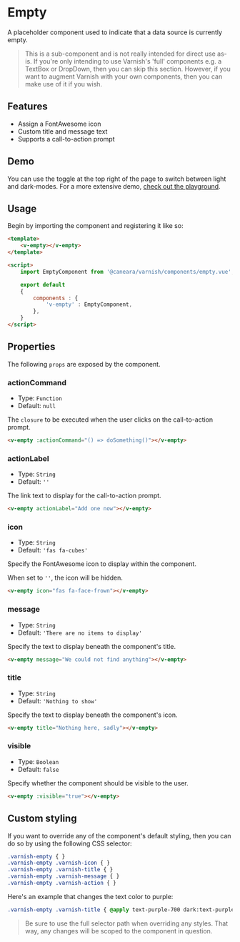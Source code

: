 # Empty

A placeholder component used to indicate that a data source is currently empty.

> This is a sub-component and is not really intended for direct use as-is. If you're only intending to use Varnish's 'full' components e.g. a TextBox or DropDown, then you can skip this section. However, if you want to augment Varnish with your own components, then you can make use of it if you wish.

## Features

* Assign a FontAwesome icon
* Custom title and message text
* Supports a call-to-action prompt

## Demo

You can use the toggle at the top right of the page to switch between light and dark-modes. For a more extensive demo, [check out the playground](/playgrounds/empty/index).

<!-- Setup -->
<script setup>
    import EmptyComponent from '../../src/components/empty.vue';
</script>

<!-- Demo -->
<div class="flex justify-center rounded-md p-6 mt-8">
    <ClientOnly>
        <EmptyComponent :visible="true" actionLabel="Create One" :actionCommand="() => console.log('test')"></EmptyComponent>
    </ClientOnly>
</div>

## Usage

Begin by importing the component and registering it like so:

```html
<template>
    <v-empty></v-empty>
</template>

<script>
    import EmptyComponent from '@caneara/varnish/components/empty.vue';

    export default
    {
        components : {
            'v-empty' : EmptyComponent,
        },
    }
</script>
```

## Properties

The following `props` are exposed by the component.

### actionCommand

- Type: `Function`
- Default: `null`

The `closure` to be executed when the user clicks on the call-to-action prompt.

```html
<v-empty :actionCommand="() => doSomething()"></v-empty>
```

### actionLabel

- Type: `String`
- Default: `''`

The link text to display for the call-to-action prompt.

```html
<v-empty actionLabel="Add one now"></v-empty>
```

### icon

- Type: `String`
- Default: `'fas fa-cubes'`

Specify the FontAwesome icon to display within the component.

When set to `''`, the icon will be hidden.

```html
<v-empty icon="fas fa-face-frown"></v-empty>
```

### message

- Type: `String`
- Default: `'There are no items to display'`

Specify the text to display beneath the component's title.

```html
<v-empty message="We could not find anything"></v-empty>
```

### title

- Type: `String`
- Default: `'Nothing to show'`

Specify the text to display beneath the component's icon.

```html
<v-empty title="Nothing here, sadly"></v-empty>
```

### visible

- Type: `Boolean`
- Default: `false`

Specify whether the component should be visible to the user.

```html
<v-empty :visible="true"></v-empty>
```

## Custom styling

If you want to override any of the component's default styling, then you can do so by using the following CSS selector:

```css
.varnish-empty { }
.varnish-empty .varnish-icon { }
.varnish-empty .varnish-title { }
.varnish-empty .varnish-message { }
.varnish-empty .varnish-action { }
```

Here's an example that changes the text color to purple:

```css
.varnish-empty .varnish-title { @apply text-purple-700 dark:text-purple-400 }
```

> Be sure to use the full selector path when overriding any styles. That way, any changes will be scoped to the component in question.